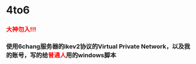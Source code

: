 # 4to6
### <font color="red">大神勿入!!!</font>

### 使用6chang服务器的ikev2协议的Virtual Private Network，以及我的账号，写的给<font color="red">普通人</font>用的windows脚本